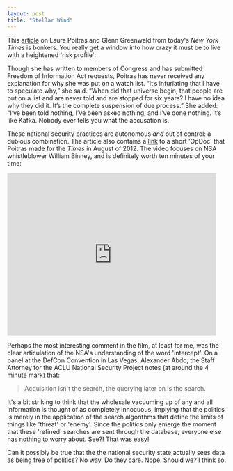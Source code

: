 ```yaml
---
layout: post
title: "Stellar Wind"
---
```


This [article](http://www.nytimes.com/2013/08/18/magazine/laura-poitras-snowden.html?pagewanted=all&amp;_r=0) on Laura Poitras and Glenn Greenwald from today's _New York Times_ is bonkers. You really get a window into how crazy it must be to live with a heightened 'risk profile':

Though she has written to members of Congress and has submitted Freedom of Information Act requests, Poitras has never received any explanation for why she was put on a watch list. “It’s infuriating that I have to speculate why,” she said. “When did that universe begin, that people are put on a list and are never told and are stopped for six years? I have no idea why they did it. It’s the complete suspension of due process.” She added: “I’ve been told nothing, I’ve been asked nothing, and I’ve done nothing. It’s like Kafka. Nobody ever tells you what the accusation is.

These national security practices are autonomous _and_ out of control: a dubious combination. The article also contains a [link](http://www.nytimes.com/video/2012/08/22/opinion/100000001733041/the-program.html) to a short 'OpDoc' that Poitras made for the _Times_ in August of 2012. The video focuses on NSA whistleblower William Binney, and is definitely worth ten minutes of your time:

<iframe width="480" height="373" frameborder="0" scrolling="no" marginheight="0" marginwidth="0" id="nyt_video_player" title="New York Times Video - Embed Player" src="http://graphics8.nytimes.com/bcvideo/1.0/iframe/embed.html?videoId=100000001733041&amp;playerType=embed"></iframe>

Perhaps the most interesting comment in the film, at least for me, was the clear articulation of the NSA's understanding of the word 'intercept'. On a panel at the DefCon Convention in Las Vegas, Alexander Abdo, the Staff Attorney for the ACLU National Security Project notes (at around the 4 minute mark) that:

> Acquisition isn't the search, the querying later on is the search.

It's a bit striking to think that the wholesale vacuuming up of any and all information is thought of as completely innocuous, implying that the politics is merely in the application of the search algorithms that define the limits of things like 'threat' or 'enemy'. Since the politics only emerge the moment that these 'refined' searches are sent through the database, everyone else has nothing to worry about. See?! That was easy!

Can it possibly be true that the the national security state actually sees data as being free of politics? No way. Do they care. Nope. Should we? I think so.
